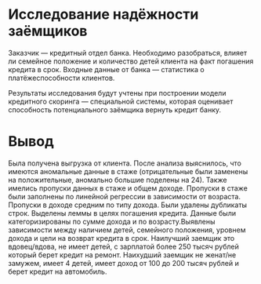 # Исследование надёжности заёмщиков

Заказчик — кредитный отдел банка. Необходимо разобраться, влияет ли семейное положение и количество детей клиента на факт погашения кредита в срок. Входные данные от банка — статистика о платёжеспособности клиентов.

Результаты исследования будут учтены при построении модели кредитного скоринга — специальной системы, которая оценивает способность потенциального заёмщика вернуть кредит банку.

# Вывод

Была получена выгрузка от клиента. После анализа выяснилось, что имеются аномальные данные в стаже (отрицательные были заменены на положительные, аномально большие поделены на 24). Также имелись пропуски данных в стаже и общем доходе. Пропуски в стаже были заполнены по линейной регрессии в зависимости от возраста. Пропуски в доходе средним по типу дохода. Были удалены дубликаты строк. Выделены леммы в целях погашения кредита. Данные были категоризированы по сумме дохода и по возрасту.Выявлены зависимости между наличием детей, семейного положения, уровнем дохода и цели на возврат кредита в срок. Наилучший заемщик это вдовец/вдова, не имеет детей, с зарплатой более 250 тысяч рублей который берет кредит на ремонт. Наихудший заемщик не женат/не замужем, имеет 4 детей, имеет доход от 100 до 200 тысяч рублей и берет кредит на автомобиль.

